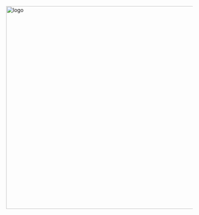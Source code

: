 <img width="1377" height="548" alt="logo" src="https://github.com/user-attachments/assets/4e7c2563-bccc-4c05-b485-bf81039c3684" />

